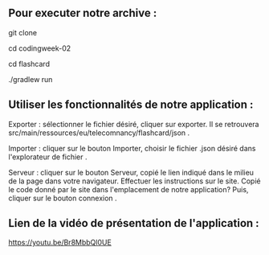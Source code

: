 ## Pour executer notre archive :

git clone

cd codingweek-02

cd flashcard 

./gradlew run 


## Utiliser les fonctionnalités de notre application :

Exporter : sélectionner le fichier désiré, cliquer sur exporter.
Il se retrouvera src/main/ressources/eu/telecomnancy/flashcard/json . 

Importer : cliquer sur le bouton Importer, choisir le fichier .json désiré dans l'explorateur de fichier .

Serveur : cliquer sur le bouton Serveur, copié le lien indiqué dans le milieu de la page dans votre navigateur. Effectuer les instructions sur le site. Copié le code donné par le site dans l'emplacement de notre application? Puis, cliquer sur le bouton connexion . 


## Lien de la vidéo de présentation de l'application :

https://youtu.be/Br8MbbQl0UE
